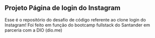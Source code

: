 ## Projeto Página de login do Instagram

Esse é o repositório do desafio de código referente ao clone login do Instagram!
Foi feito em função do bootcamp fullstack do Santander em parceria com a DIO (dio.me)
 
